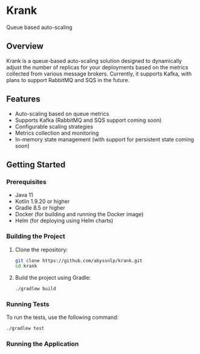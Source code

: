 # Krank

Queue based auto-scaling

## Overview

Krank is a queue-based auto-scaling solution designed to dynamically adjust the number of replicas for your deployments
based on the metrics collected from various message brokers. Currently, it supports Kafka, with plans to support
RabbitMQ and SQS in the future.

## Features

- Auto-scaling based on queue metrics
- Supports Kafka (RabbitMQ and SQS support coming soon)
- Configurable scaling strategies
- Metrics collection and monitoring
- In-memory state management (with support for persistent state coming soon)

## Getting Started

### Prerequisites

- Java 11
- Kotlin 1.9.20 or higher
- Gradle 8.5 or higher
- Docker (for building and running the Docker image)
- Helm (for deploying using Helm charts)

### Building the Project

1. Clone the repository:
    ```sh
    git clone https://github.com/abyssnlp/krank.git
    cd krank
    ```

2. Build the project using Gradle:
    ```sh
    ./gradlew build
    ```

### Running Tests

To run the tests, use the following command:

```sh
./gradlew test
```

### Running the Application




